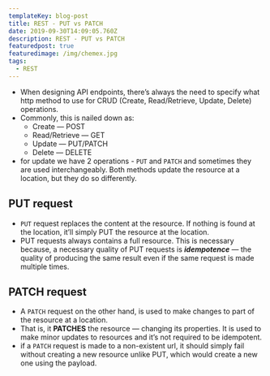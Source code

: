 ```yaml
---
templateKey: blog-post
title: REST - PUT vs PATCH
date: 2019-09-30T14:09:05.760Z
description: REST - PUT vs PATCH
featuredpost: true
featuredimage: /img/chemex.jpg
tags:
  - REST
---
```

* When designing API endpoints, there’s always the need to specify what http method to use for CRUD (Create, Read/Retrieve, Update, Delete) operations. 
* Commonly, this is nailed down as:
  * Create — POST
  * Read/Retrieve — GET
  * Update — PUT/PATCH
  * Delete — DELETE
* for update we have 2 operations - `PUT` and `PATCH` and sometimes they are used interchangeably. Both methods update the resource at a location, but they do so differently.

## PUT request
* `PUT` request replaces the content at the resource. If nothing is found at the location, it’ll simply PUT the resource at the location. 
* PUT requests always contains a full resource. This is necessary because, a necessary quality of PUT requests is **_idempotence_** — the quality of producing the same result even if the same request is made multiple times.

## PATCH request
* A `PATCH` request on the other hand, is used to make changes to part of the resource at a location. 
* That is, it **PATCHES** the resource — changing its properties. It is used to make minor updates to resources and it’s not required to be idempotent.
* if a `PATCH` request is made to a non-existent url, it should simply fail without creating a new resource unlike PUT, which would create a new one using the payload.
